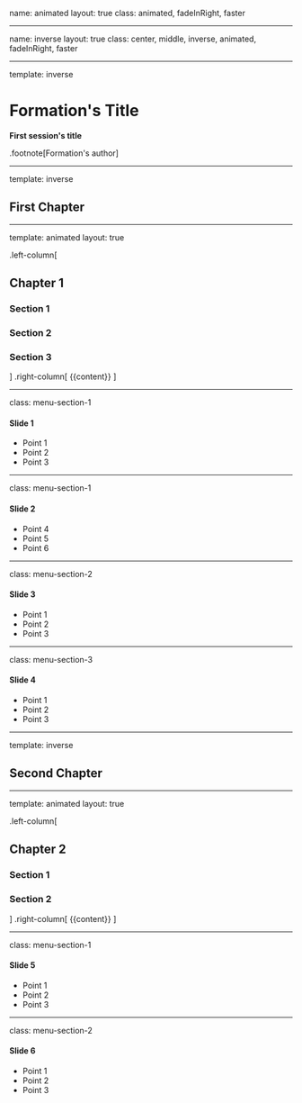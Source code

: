 name: animated
layout: true
class: animated, fadeInRight, faster

---
name: inverse
layout: true
class: center, middle, inverse, animated, fadeInRight, faster

---
template: inverse

# Formation's Title 
**First session's title**

.footnote[Formation's author]

---
template: inverse

## First Chapter

---
template: animated
layout: true

.left-column[
## Chapter 1
### Section 1
### Section 2
### Section 3
]
.right-column[
{{content}}
]

---
class: menu-section-1

#### Slide 1

- Point 1
- Point 2
- Point 3

---
class: menu-section-1

#### Slide 2

- Point 4
- Point 5
- Point 6

---
class: menu-section-2

#### Slide 3

- Point 1
- Point 2
- Point 3

---
class: menu-section-3

#### Slide 4

- Point 1
- Point 2
- Point 3

---
template: inverse

## Second Chapter

---
template: animated
layout: true

.left-column[
## Chapter 2
### Section 1
### Section 2
]
.right-column[
{{content}}
]

---
class: menu-section-1

#### Slide 5

- Point 1
- Point 2
- Point 3

---
class: menu-section-2

#### Slide 6

- Point 1
- Point 2
- Point 3